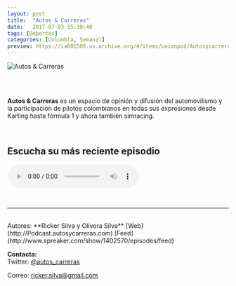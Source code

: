 ```yaml
---
layout: post
title:  "Autos & Carreras"
date:   2017-07-03 15:39:40
tags: [Deportes]
categories: [Colombia, Semanal]
preview: https://ia601505.us.archive.org/4/items/unionpod/Autosycarreras300-RickerSilva.png
---
```


![Autos & Carreras](https://ia601505.us.archive.org/4/items/unionpod/Autosycarreras500-RickerSilva.png)  

<br/>  
<br/>

**Autos & Carreras** es un espacio de opinión y difusión del automovilismo y la participación de pilotos colombianos en todas sus expresiones desde Karting hasta fórmula 1 y ahora también simracing.   

<br/>

## Escucha su más reciente episodio  


<!--reproductor-feed=http://www.spreaker.com/show/1402570/episodes/feed-->
<!--reproductor-start-->
<audio id="audio" preload="auto" controls="" src="http://api.spreaker.com/download/episode/16145817/hamilton_x5_con_fangio_y_schumi_merged.mp3"></audio>
<!--reproductor-end-->

<br>


_ _ _  

<br>  
Autores: **Ricker Silva y Olivera Silva**  
[Web](http://Podcast.autosycarreras.com)  
[Feed](http://www.spreaker.com/show/1402570/episodes/feed)  




**Contacta:**  
Twitter: [@autos_carreras](https://twitter.com/@autos_carreras)

Correo: [ricker.silva@gmail.com](mailto:ricker.silva@gmail.com)  
